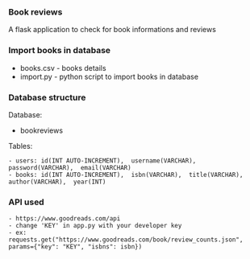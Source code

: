 ### Book reviews
A flask application to check for book informations and reviews

### Import books in database
* books.csv - books details
* import.py - python script to import books in database

### Database structure
Database:

* bookreviews

Tables:
```
- users: id(INT AUTO-INCREMENT),  username(VARCHAR),  password(VARCHAR),  email(VARCHAR) 
- books: id(INT AUTO-INCREMENT),  isbn(VARCHAR),  title(VARCHAR),  author(VARCHAR),  year(INT) 
```

### API used

```
- https://www.goodreads.com/api
- change 'KEY' in app.py with your developer key
- ex: requests.get("https://www.goodreads.com/book/review_counts.json", params={"key": "KEY", "isbns": isbn})
```
